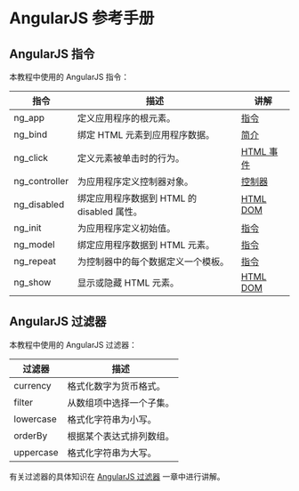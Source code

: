 
# AngularJS 参考手册



## AngularJS 指令

本教程中使用的 AngularJS 指令：

| 指令 | 描述 | 讲解 |
| --- | --- | --- |
| ng_app | 定义应用程序的根元素。 | [指令](angularjs-directives.html) |
| ng_bind | 绑定 HTML 元素到应用程序数据。 | [简介](angularjs-intro.html) |
| ng_click | 定义元素被单击时的行为。 | [HTML 事件](angularjs-html-events.html) |
| ng_controller | 为应用程序定义控制器对象。 | [控制器](angularjs-controllers.html) |
| ng_disabled | 绑定应用程序数据到 HTML 的 disabled 属性。 | [HTML DOM](angularjs-html-dom.html) |
| ng_init | 为应用程序定义初始值。 | [指令](angularjs-directives.html) |
| ng_model | 绑定应用程序数据到 HTML 元素。 | [指令](angularjs-directives.html) |
| ng_repeat | 为控制器中的每个数据定义一个模板。 | [指令](angularjs-directives.html) |
| ng_show | 显示或隐藏 HTML 元素。 | [HTML DOM](angularjs-html-dom.html) |



## AngularJS 过滤器

本教程中使用的 AngularJS 过滤器：

| 过滤器 | 描述 |
| --- | --- |
| currency | 格式化数字为货币格式。 |
| filter | 从数组项中选择一个子集。 |
| lowercase | 格式化字符串为小写。 |
| orderBy | 根据某个表达式排列数组。 |
| uppercase | 格式化字符串为大写。 |

有关过滤器的具体知识在 [AngularJS 过滤器](angularjs-filters.html) 一章中进行讲解。


